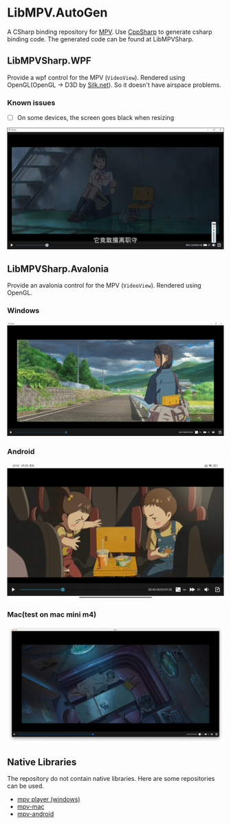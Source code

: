 # LibMPV.AutoGen

A CSharp binding repository for [MPV](https://github.com/mpv-player/mpv). Use [CppSharp](https://github.com/mono/CppSharp) to generate csharp binding code. The generated code can be found at LibMPVSharp.

## LibMPVSharp.WPF

Provide a wpf control for the MPV (`VideoView`). Rendered using OpenGL(OpenGL &#8594; D3D by [Silk.net](https://github.com/dotnet/Silk.Net)). So it doesn't have airspace problems.

### Known issues

- [ ] On some devices, the screen goes black when resizing

![wpfdemo](imgs/wpfdemo.png)

## LibMPVSharp.Avalonia

Provide an avalonia control for the MPV (`VideoView`). Rendered using OpenGL.

### Windows

![avalonia-windows](imgs/avalonia-windows-demo.png)

### Android

![avalonia-andorid](imgs/avalonia-android-demo.jpg)

### Mac(test on mac mini m4)

![avalonia-macm4](imgs/macdemo.png)

## Native Libraries

The repository do not contain native libraries. Here are some repositories can be used.

- [mpv player (windows)](https://sourceforge.net/projects/mpv-player-windows/files/)
- [mpv-mac](https://github.com/eko5624/mpv-mac)
- [mpv-android](https://github.com/mpv-android/mpv-android)
